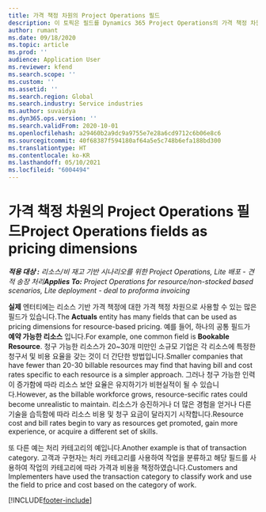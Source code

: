 ```yaml
---
title: 가격 책정 차원의 Project Operations 필드
description: 이 토픽은 필드를 Dynamics 365 Project Operations의 가격 책정 차원으로 사용하는 정보를 제공합니다.
author: rumant
ms.date: 09/18/2020
ms.topic: article
ms.prod: ''
audience: Application User
ms.reviewer: kfend
ms.search.scope: ''
ms.custom: ''
ms.assetid: ''
ms.search.region: Global
ms.search.industry: Service industries
ms.author: suvaidya
ms.dyn365.ops.version: ''
ms.search.validFrom: 2020-10-01
ms.openlocfilehash: a29460b2a9dc9a9755e7e28a6cd9712c6b06e8c6
ms.sourcegitcommit: 40f68387f594180af64a5e5c748b6efa188bd300
ms.translationtype: HT
ms.contentlocale: ko-KR
ms.lasthandoff: 05/10/2021
ms.locfileid: "6004494"
---
```

# <a name="project-operations-fields-as-pricing-dimensions"></a><span data-ttu-id="acd59-103">가격 책정 차원의 Project Operations 필드</span><span class="sxs-lookup"><span data-stu-id="acd59-103">Project Operations fields as pricing dimensions</span></span>

<span data-ttu-id="acd59-104">_**적용 대상 :** 리소스/비 재고 기반 시나리오를 위한 Project Operations, Lite 배포 - 견적 송장 처리_</span><span class="sxs-lookup"><span data-stu-id="acd59-104">_**Applies To:** Project Operations for resource/non-stocked based scenarios, Lite deployment - deal to proforma invoicing_</span></span>

<span data-ttu-id="acd59-105">**실제** 엔터티에는 리소스 기반 가격 책정에 대한 가격 책정 차원으로 사용할 수 있는 많은 필드가 있습니다.</span><span class="sxs-lookup"><span data-stu-id="acd59-105">The **Actuals** entity has many fields that can be used as pricing dimensions for resource-based pricing.</span></span> <span data-ttu-id="acd59-106">예를 들어, 하나의 공통 필드가 **예약 가능한 리소스** 입니다.</span><span class="sxs-lookup"><span data-stu-id="acd59-106">For example, one common field is **Bookable Resource**.</span></span> <span data-ttu-id="acd59-107">청구 가능한 리소스가 20~30개 미만인 소규모 기업은 각 리소스에 특정한 청구서 및 비용 요율을 갖는 것이 더 간단한 방법입니다.</span><span class="sxs-lookup"><span data-stu-id="acd59-107">Smaller companies that have fewer than 20-30 billable resources may find that having bill and cost rates specific to each resource is a simpler approach.</span></span> <span data-ttu-id="acd59-108">그러나 청구 가능한 인력이 증가함에 따라 리소스 보안 요율은 유지하기가 비현실적이 될 수 있습니다.</span><span class="sxs-lookup"><span data-stu-id="acd59-108">However, as the billable workforce grows, resource-secific rates could become unrealistic to maintain.</span></span> <span data-ttu-id="acd59-109">리소스가 승진하거나 더 많은 경험을 얻거나 다른 기술을 습득함에 따라 리소스 비용 및 청구 요금이 달라지기 시작합니다.</span><span class="sxs-lookup"><span data-stu-id="acd59-109">Resource cost and bill rates begin to vary as resources get promoted, gain more experience, or acquire a different set of skills.</span></span> 

<span data-ttu-id="acd59-110">또 다른 예는 처리 카테고리의 예입니다.</span><span class="sxs-lookup"><span data-stu-id="acd59-110">Another example is that of transaction category.</span></span> <span data-ttu-id="acd59-111">고객과 구현자는 처리 카테고리를 사용하여 작업을 분류하고 해당 필드를 사용하여 작업의 카테고리에 따라 가격과 비용을 책정하였습니다.</span><span class="sxs-lookup"><span data-stu-id="acd59-111">Customers and Implementers have used the transaction category to classify work and use the field to price and cost based on the category of work.</span></span>


[!INCLUDE[footer-include](../includes/footer-banner.md)]